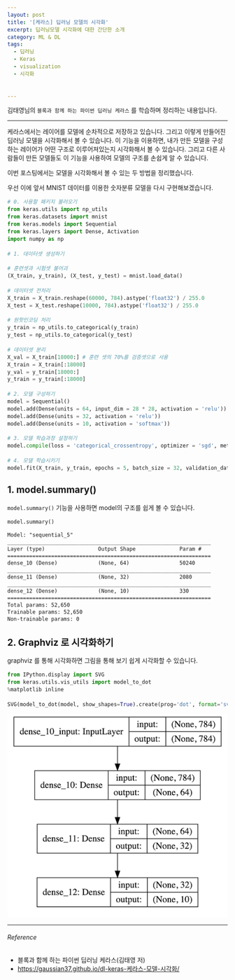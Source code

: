 ```yaml
---
layout: post
title: '[케라스] 딥러닝 모델의 시각화'
excerpt: 딥러닝모델 시각화에 대한 간단한 소개
category: ML & DL
tags:
  - 딥러닝
  - Keras
  - visualization
  - 시각화


---
```


김태영님의 `블록과 함께 하는 파이썬 딥러닝 케라스` 를 학습하며 정리하는 내용입니다.

--------------

케라스에서는 레이어를 모델에 순차적으로 저장하고 있습니다. 그리고 이렇게 만들어진 딥러닝 모델을 시각화해서 볼 수 있습니다. 이 기능을 이용하면, 내가 만든 모델을 구성하는 레이어가 어떤 구조로 이루어져있는지 시각화해서 볼 수 있습니다. 그리고 다른 사람들이 만든 모델들도 이 기능을 사용하여 모델의 구조를 손쉽게 알 수 있습니다.

이번 포스팅에서는 모델을 시각화해서 볼 수 있는 두 방법을 정리했습니다.

우선 이에 앞서 MNIST 데이터를 이용한 숫자분류 모델을 다시 구현해보겠습니다.

```python
# 0. 사용할 패키지 불러오기
from keras.utils import np_utils
from keras.datasets import mnist
from keras.models import Sequential
from keras.layers import Dense, Activation
import numpy as np

# 1. 데이터셋 생성하기

# 훈련셋과 시험셋 불어괴
(X_train, y_train), (X_test, y_test) = mnist.load_data()

# 데이터셋 전처리
X_train = X_train.reshape(60000, 784).astype('float32') / 255.0
X_test = X_test.reshape(10000, 784).astype('float32') / 255.0

# 원핫인코딩 처리
y_train = np_utils.to_categorical(y_train)
y_test = np_utils.to_categorical(y_test)

# 데이터셋 분리
X_val = X_train[18000:] # 훈련 셋의 70%를 검증셋으로 사용
X_train = X_train[:18000]
y_val = y_train[18000:]
y_train = y_train[:18000]

# 2. 모델 구성하기
model = Sequential()
model.add(Dense(units = 64, input_dim = 28 * 28, activation = 'relu'))
model.add(Dense(units = 32, activation = 'relu'))
model.add(Dense(units = 10, activation = 'softmax'))

# 3. 모델 학습과정 설정하기
model.compile(loss = 'categorical_crossentropy', optimizer = 'sgd', metrics = ['accuracy'])

# 4. 모델 학습시키기
model.fit(X_train, y_train, epochs = 5, batch_size = 32, validation_data = (X_val, y_val))
```



## 1. model.summary()

`model.summary()` 기능을 사용하면 model의 구조를 쉽게 볼 수 있습니다.

```python
model.summary()
```

```
Model: "sequential_5"
_________________________________________________________________
Layer (type)                 Output Shape              Param #   
=================================================================
dense_10 (Dense)             (None, 64)                50240     
_________________________________________________________________
dense_11 (Dense)             (None, 32)                2080      
_________________________________________________________________
dense_12 (Dense)             (None, 10)                330       
=================================================================
Total params: 52,650
Trainable params: 52,650
Non-trainable params: 0
```



## 2. Graphviz 로 시각화하기

graphviz 를 통해 시각화하면 그림을 통해 보기 쉽게 시각화할 수 있습니다.

```python
from IPython.display import SVG
from keras.utils.vis_utils import model_to_dot
%matplotlib inline

SVG(model_to_dot(model, show_shapes=True).create(prog='dot', format='svg'))
```

<img src = "https://github.com/SevillaBK/SevillaBK.github.io/blob/master/img/ML&DL/keras-visualization.png?raw=true">



---------

###### Reference

- 블록과 함께 하는 파이썬 딥러닝 케라스(김태영 저)
- https://gaussian37.github.io/dl-keras-케라스-모델-시각화/
